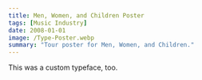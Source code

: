 ```yaml
---
title: Men, Women, and Children Poster
tags: [Music Industry]
date: 2008-01-01
image: /Type-Poster.webp
summary: "Tour poster for Men, Women, and Children."
---
```


This was a custom typeface, too.